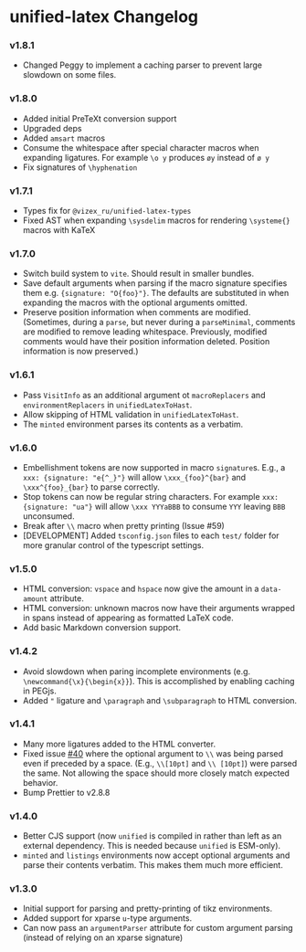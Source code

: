 # unified-latex Changelog

### v1.8.1
 - Changed Peggy to implement a caching parser to prevent large slowdown on some files.

### v1.8.0

-   Added initial PreTeXt conversion support
-   Upgraded deps
-   Added `amsart` macros
-   Consume the whitespace after special character macros when expanding ligatures. For example `\o y` produces `øy` instead of `ø y`
-   Fix signatures of `\hyphenation`


### v1.7.1

-   Types fix for `@vizex_ru/unified-latex-types`
-   Fixed AST when expanding `\sysdelim` macros for rendering `\systeme{}` macros with KaTeX

### v1.7.0

-   Switch build system to `vite`. Should result in smaller bundles.
-   Save default arguments when parsing if the macro signature specifies them e.g. `{signature: "O{foo}"}`. The defaults are substituted in when expanding the macros with the optional arguments omitted.
-   Preserve position information when comments are modified. (Sometimes, during a `parse`, but never during a `parseMinimal`, comments are modified to remove leading whitespace. Previously, modified comments would have their position information deleted. Position information is now preserved.)

### v1.6.1

-   Pass `VisitInfo` as an additional argument ot `macroReplacers` and `environmentReplacers` in `unifiedLatexToHast`.
-   Allow skipping of HTML validation in `unifiedLatexToHast`.
-   The `minted` environment parses its contents as a verbatim.

### v1.6.0

-   Embellishment tokens are now supported in macro `signature`s. E.g., a `xxx: {signature: "e{^_}"}` will allow `\xxx_{foo}^{bar}` and `\xxx^{foo}_{bar}` to parse correctly.
-   Stop tokens can now be regular string characters. For example `xxx: {signature: "ua"}` will allow `\xxx YYYaBBB` to consume `YYY` leaving `BBB` unconsumed.
-   Break after `\\` macro when pretty printing (Issue #59)
-   [DEVELOPMENT] Added `tsconfig.json` files to each `test/` folder for more granular control of the typescript settings.

### v1.5.0

-   HTML conversion: `vspace` and `hspace` now give the amount in a `data-amount` attribute.
-   HTML conversion: unknown macros now have their arguments wrapped in spans instead of appearing as formatted LaTeX code.
-   Add basic Markdown conversion support.

### v1.4.2

-   Avoid slowdown when paring incomplete environments (e.g. `\newcommand{\x}{\begin{x}}`). This is accomplished by enabling caching in PEGjs.
-   Added `"` ligature and `\paragraph` and `\subparagraph` to HTML conversion.

### v1.4.1

-   Many more ligatures added to the HTML converter.
-   Fixed issue [#40](https://github.com/siefkenj/unified-latex/issues/40) where the optional argument to `\\` was being parsed even if preceded by a space. (E.g., `\\[10pt]` and `\\ [10pt]`) were parsed the same. Not allowing the space should more closely match expected behavior.
-   Bump Prettier to v2.8.8

### v1.4.0

-   Better CJS support (now `unified` is compiled in rather than left as an external dependency. This is needed because `unified` is ESM-only).
-   `minted` and `listings` environments now accept optional arguments and parse their contents verbatim. This makes them much more efficient.

### v1.3.0

-   Initial support for parsing and pretty-printing of tikz environments.
-   Added support for xparse `u`-type arguments.
-   Can now pass an `argumentParser` attribute for custom argument parsing (instead of relying on an xparse signature)
